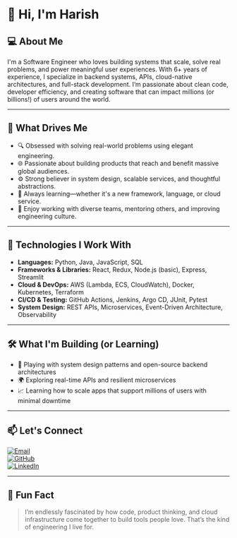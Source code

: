 # 👋 Hi, I'm Harish

## 💻 About Me

I'm a Software Engineer who loves building systems that scale, solve real problems, and power meaningful user experiences. With 6+ years of experience, I specialize in backend systems, APIs, cloud-native architectures, and full-stack development. I’m passionate about clean code, developer efficiency, and creating software that can impact millions (or billions!) of users around the world.

---

## 🚀 What Drives Me

- 🔍 Obsessed with solving real-world problems using elegant engineering.
- 🌐 Passionate about building products that reach and benefit massive global audiences.
- ⚙️ Strong believer in system design, scalable services, and thoughtful abstractions.
- 🧠 Always learning—whether it's a new framework, language, or cloud service.
- 🤝 Enjoy working with diverse teams, mentoring others, and improving engineering culture.

---

## 🔧 Technologies I Work With

- **Languages:** Python, Java, JavaScript, SQL
- **Frameworks & Libraries:** React, Redux, Node.js (basic), Express, Streamlit
- **Cloud & DevOps:** AWS (Lambda, ECS, CloudWatch), Docker, Kubernetes, Terraform
- **CI/CD & Testing:** GitHub Actions, Jenkins, Argo CD, JUnit, Pytest
- **System Design:** REST APIs, Microservices, Event-Driven Architecture, Observability

---

## 🛠️ What I'm Building (or Learning)

- 🧩 Playing with system design patterns and open-source backend architectures
- 🌍 Exploring real-time APIs and resilient microservices
- 📈 Learning how to scale apps that support millions of users with minimal downtime

---

## 📫 Let's Connect

[![Email](https://img.shields.io/badge/Email-harish.naidu0207@gmail.com-red?style=flat-square&logo=gmail&logoColor=white)](mailto:harish.naidu0207@gmail.com)  
[![GitHub](https://img.shields.io/badge/GitHub-harishnaidugaddam-lightgrey?style=flat-square&logo=github)](https://github.com/harishnaidugaddam)  
[![LinkedIn](https://img.shields.io/badge/LinkedIn-Harish_Naidu-blue?style=flat-square&logo=linkedin)](https://linkedin.com/in/g-harish-naidu)

---

## 🌟 Fun Fact

> I’m endlessly fascinated by how code, product thinking, and cloud infrastructure come together to build tools people love. That’s the kind of engineering I live for.

